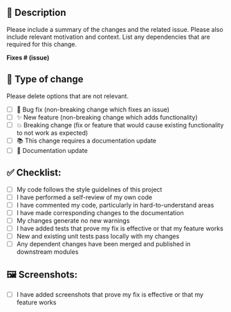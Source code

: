 ## 📝 Description

Please include a summary of the changes and the related issue. Please also include relevant motivation and context. List any dependencies that are required for this change.

**Fixes # (issue)**

## 🚀 Type of change

Please delete options that are not relevant.

- [ ] 🐛 Bug fix (non-breaking change which fixes an issue)
- [ ] ✨ New feature (non-breaking change which adds functionality)
- [ ] 💥 Breaking change (fix or feature that would cause existing functionality to not work as expected)
- [ ] 📚 This change requires a documentation update
- [ ] 📝 Documentation update

## ✅ Checklist:

- [ ] My code follows the style guidelines of this project
- [ ] I have performed a self-review of my own code
- [ ] I have commented my code, particularly in hard-to-understand areas
- [ ] I have made corresponding changes to the documentation
- [ ] My changes generate no new warnings
- [ ] I have added tests that prove my fix is effective or that my feature works
- [ ] New and existing unit tests pass locally with my changes
- [ ] Any dependent changes have been merged and published in downstream modules

## 🖼️ Screenshots:

- [ ] I have added screenshots that prove my fix is effective or that my feature works

<!-- ## 🌐 Browser Compatibility:

- [ ] My changes have been tested on multiple browsers (Chrome, Firefox, Safari, etc)

## ♿ Accessibility:

- [ ] My changes pass accessibility checks (WCAG 2.1 Levels A and AA)

## 🔗 Related Issues/PRs:

- [ ] I have linked all related issues/PRs in the description

## ⚡ Performance Impact:

- [ ] My changes do not negatively impact the performance of the application -->
